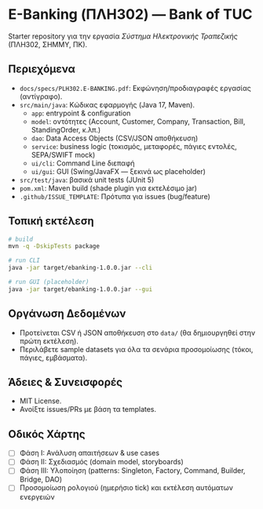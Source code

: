 # E-Banking (ΠΛΗ302) — Bank of TUC

Starter repository για την εργασία *Σύστημα Ηλεκτρονικής Τραπεζικής* (ΠΛΗ302, ΣΗΜΜΥ, ΠΚ).

## Περιεχόμενα
- `docs/specs/PLH302.E-BANKING.pdf`: Εκφώνηση/προδιαγραφές εργασίας (αντίγραφο).
- `src/main/java`: Κώδικας εφαρμογής (Java 17, Maven).
  - `app`: entrypoint & configuration
  - `model`: οντότητες (Account, Customer, Company, Transaction, Bill, StandingOrder, κ.λπ.)
  - `dao`: Data Access Objects (CSV/JSON αποθήκευση)
  - `service`: business logic (τοκισμός, μεταφορές, πάγιες εντολές, SEPA/SWIFT mock)
  - `ui/cli`: Command Line διεπαφή
  - `ui/gui`: GUI (Swing/JavaFX — ξεκινά ως placeholder)
- `src/test/java`: βασικά unit tests (JUnit 5)
- `pom.xml`: Maven build (shade plugin για εκτελέσιμο jar)
- `.github/ISSUE_TEMPLATE`: Πρότυπα για issues (bug/feature)

## Τοπική εκτέλεση
```bash
# build
mvn -q -DskipTests package

# run CLI
java -jar target/ebanking-1.0.0.jar --cli

# run GUI (placeholder)
java -jar target/ebanking-1.0.0.jar --gui
```

## Οργάνωση Δεδομένων
- Προτείνεται CSV ή JSON αποθήκευση στο `data/` (θα δημιουργηθεί στην πρώτη εκτέλεση).
- Περιλάβετε sample datasets για όλα τα σενάρια προσομοίωσης (τόκοι, πάγιες, εμβάσματα).

## Άδειες & Συνεισφορές
- MIT License.
- Ανοίξτε issues/PRs με βάση τα templates.

## Οδικός Χάρτης
- [ ] Φάση Ι: Ανάλυση απαιτήσεων & use cases
- [ ] Φάση ΙΙ: Σχεδιασμός (domain model, storyboards)
- [ ] Φάση ΙΙΙ: Υλοποίηση (patterns: Singleton, Factory, Command, Builder, Bridge, DAO)
- [ ] Προσομοίωση ρολογιού (ημερήσιο tick) και εκτέλεση αυτόματων ενεργειών
